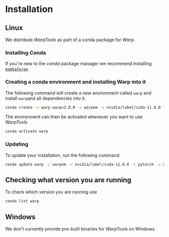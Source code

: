 # Installation

## Linux

We distribute *WarpTools* as part of a conda package for *Warp*.

### Installing Conda

If you're new to the *conda* package manager we recommend installing [`mambaforge`](https://conda-forge.org/miniforge/). 

### Creating a conda environment and installing Warp into it

The following command will create a new environment called `warp` and install `warp`and all 
dependencies into it.

```sh
conda create -n warp warp=2.0.0 -c warpem -c nvidia/label/cuda-11.8.0 -c pytorch -c conda-forge
```

The environment can then be activated whenever you want to use *WarpTools*

```sh
conda activate warp 
```

### Updating

To update your installation, run the following command

```sh
conda update warp -c warpem -c nvidia/label/cuda-11.8.0 -c pytorch -c conda-forge
```

## Checking what version you are running

To check which version you are running use

```sh
conda list warp
```

## Windows

We don't currently provide pre-built binaries for *WarpTools* on Windows.